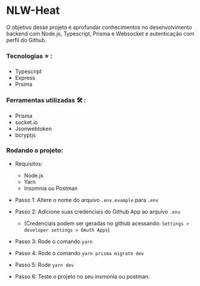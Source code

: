 # NLW-Heat

O objetivo desse projeto é aprofundar conhecimentos no desenvolvimento backend com Node.js, Typescript, Prisma e Websocket e autenticação com perfil do Github.

### Tecnologias :star: :
- Typescript
- Express
- Prsima

### Ferramentas utilizadas :hammer_and_wrench: :
- Prisma
- socket.io
- Jsonwebtoken
- bcryptjs

### Rodando o projeto:
- Requisitos:
	- Node.js
	- Yarn
	- Insomnia ou Postman

- Passo 1: Altere o nome do arquivo `.env.example` para `.env`
- Passo 2: Adicione suas credenciais do Github App ao arquivo `.env`
  - (Credenciais podem ser geradas no github acessando: `Settings > developer settings > OAuth Apps`)
- Passo 3: Rode o comando `yarn`
- Passo 4: Rode o comando `yarn prisma migrate dev`
- Passo 5: Rode `yarn dev`
- Passo 6: Teste o projeto no seu insmonia ou postman.
